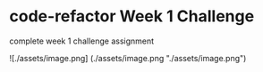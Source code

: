 # code-refactor Week 1 Challenge
complete week 1 challenge assignment


![./assets/image.png] (./assets/image.png "./assets/image.png")


